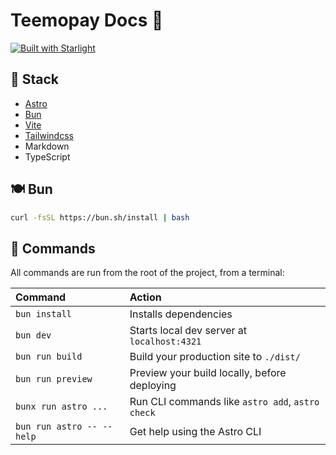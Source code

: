 # Teemopay Docs 🚀

[![Built with Starlight](https://astro.badg.es/v2/built-with-starlight/tiny.svg)](https://starlight.astro.build)

## 🔧 Stack

- [Astro](https://astro.build)
- [Bun](https://bun.sh/)
- [Vite](https://vitejs.dev/)
- [Tailwindcss](https://tailwindcss.com/)
- Markdown
- TypeScript

## 🍽️ Bun

```bash
curl -fsSL https://bun.sh/install | bash
```

## 🧞 Commands

All commands are run from the root of the project, from a terminal:

| Command                   | Action                                           |
| :------------------------ | :----------------------------------------------- |
| `bun install`             | Installs dependencies                            |
| `bun dev`                 | Starts local dev server at `localhost:4321`      |
| `bun run build`           | Build your production site to `./dist/`          |
| `bun run preview`         | Preview your build locally, before deploying     |
| `bunx run astro ...`      | Run CLI commands like `astro add`, `astro check` |
| `bun run astro -- --help` | Get help using the Astro CLI                     |
